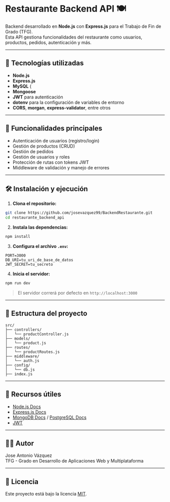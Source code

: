 # Restaurante Backend API 🍽️

Backend desarrollado en **Node.js** con **Express.js** para el Trabajo de Fin de Grado (TFG).  
Esta API gestiona funcionalidades del restaurante como usuarios, productos, pedidos, autenticación y más.

---

## 🚀 Tecnologías utilizadas

- **Node.js**
- **Express.js**
- **MySQL** (
- **Mongoose**
- **JWT** para autenticación
- **dotenv** para la configuración de variables de entorno
- **CORS**, **morgan**, **express-validator**, entre otros

---

## 📱 Funcionalidades principales

- Autenticación de usuarios (registro/login)
- Gestión de productos (CRUD)
- Gestión de pedidos
- Gestión de usuarios y roles
- Protección de rutas con tokens JWT
- Middleware de validación y manejo de errores

---

## 🛠️ Instalación y ejecución

1. **Clona el repositorio:**

```bash
git clone https://github.com/josevazquez99/BackendRestaurante.git
cd restaurante_backend_api
```

2. **Instala las dependencias:**

```bash
npm install
```

3. **Configura el archivo `.env`:**

```env
PORT=3000
DB_URI=tu_uri_de_base_de_datos
JWT_SECRET=tu_secreto
```

4. **Inicia el servidor:**

```bash
npm run dev
```

> El servidor correrá por defecto en `http://localhost:3000`

---

## 📂 Estructura del proyecto

```plaintext
src/
├── controllers/
│   └── productController.js
├── models/
│   └── product.js
├── routes/
│   └── productRoutes.js
├── middleware/
│   └── auth.js
├── config/
│   └── db.js
├── index.js
```

---

## 🔗 Recursos útiles

- [Node.js Docs](https://nodejs.org/en/docs/)
- [Express.js Docs](https://expressjs.com/)
- [MongoDB Docs](https://www.mongodb.com/docs/) / [PostgreSQL Docs](https://www.postgresql.org/docs/)
- [JWT](https://jwt.io/introduction/)

---

## 🧑‍💻 Autor

Jose Antonio Vázquez  
TFG - Grado en Desarrollo de Aplicaciones Web y Multiplataforma

---

## 📜 Licencia

Este proyecto está bajo la licencia [MIT](LICENSE).
